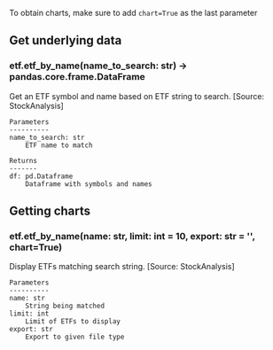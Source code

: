 To obtain charts, make sure to add `chart=True` as the last parameter

## Get underlying data 
### etf.etf_by_name(name_to_search: str) -> pandas.core.frame.DataFrame

Get an ETF symbol and name based on ETF string to search. [Source: StockAnalysis]

    Parameters
    ----------
    name_to_search: str
        ETF name to match

    Returns
    -------
    df: pd.Dataframe
        Dataframe with symbols and names

## Getting charts 
### etf.etf_by_name(name: str, limit: int = 10, export: str = '', chart=True)

Display ETFs matching search string. [Source: StockAnalysis]

    Parameters
    ----------
    name: str
        String being matched
    limit: int
        Limit of ETFs to display
    export: str
        Export to given file type

